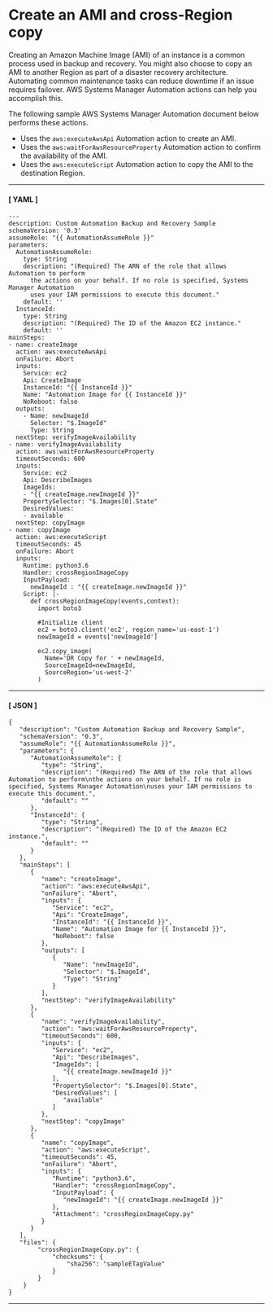 # Create an AMI and cross\-Region copy<a name="automation-document-sample-bandr"></a>

Creating an Amazon Machine Image \(AMI\) of an instance is a common process used in backup and recovery\. You might also choose to copy an AMI to another Region as part of a disaster recovery architecture\. Automating common maintenance tasks can reduce downtime if an issue requires failover\. AWS Systems Manager Automation actions can help you accomplish this\.

The following sample AWS Systems Manager Automation document below performs these actions\. 
+ Uses the `aws:executeAwsApi` Automation action to create an AMI\.
+ Uses the `aws:waitForAwsResourceProperty` Automation action to confirm the availability of the AMI\.
+ Uses the `aws:executeScript` Automation action to copy the AMI to the destination Region\.

------
#### [ YAML ]

```
---
description: Custom Automation Backup and Recovery Sample
schemaVersion: '0.3'
assumeRole: "{{ AutomationAssumeRole }}"
parameters:
  AutomationAssumeRole:
    type: String
    description: "(Required) The ARN of the role that allows Automation to perform
      the actions on your behalf. If no role is specified, Systems Manager Automation
      uses your IAM permissions to execute this document."
    default: ''
  InstanceId:
    type: String
    description: "(Required) The ID of the Amazon EC2 instance."
    default: ''
mainSteps:
- name: createImage
  action: aws:executeAwsApi
  onFailure: Abort
  inputs:
    Service: ec2
    Api: CreateImage
    InstanceId: "{{ InstanceId }}"
    Name: "Automation Image for {{ InstanceId }}"
    NoReboot: false
  outputs:
    - Name: newImageId
      Selector: "$.ImageId"
      Type: String
  nextStep: verifyImageAvailability
- name: verifyImageAvailability
  action: aws:waitForAwsResourceProperty
  timeoutSeconds: 600
  inputs:
    Service: ec2
    Api: DescribeImages
    ImageIds:
    - "{{ createImage.newImageId }}"
    PropertySelector: "$.Images[0].State"
    DesiredValues:
    - available
  nextStep: copyImage
- name: copyImage
  action: aws:executeScript
  timeoutSeconds: 45
  onFailure: Abort
  inputs:
    Runtime: python3.6
    Handler: crossRegionImageCopy
    InputPayload:
      newImageId : "{{ createImage.newImageId }}"
    Script: |-
      def crossRegionImageCopy(events,context):
        import boto3

        #Initialize client
        ec2 = boto3.client('ec2', region_name='us-east-1')
        newImageId = events['newImageId']

        ec2.copy_image(
          Name='DR Copy for ' + newImageId,
          SourceImageId=newImageId,
          SourceRegion='us-west-2'
        )
```

------
#### [ JSON ]

```
{
   "description": "Custom Automation Backup and Recovery Sample",
   "schemaVersion": "0.3",
   "assumeRole": "{{ AutomationAssumeRole }}",
   "parameters": {
      "AutomationAssumeRole": {
         "type": "String",
         "description": "(Required) The ARN of the role that allows Automation to perform\nthe actions on your behalf. If no role is specified, Systems Manager Automation\nuses your IAM permissions to execute this document.",
         "default": ""
      },
      "InstanceId": {
         "type": "String",
         "description": "(Required) The ID of the Amazon EC2 instance.",
         "default": ""
      }
   },
   "mainSteps": [
      {
         "name": "createImage",
         "action": "aws:executeAwsApi",
         "onFailure": "Abort",
         "inputs": {
            "Service": "ec2",
            "Api": "CreateImage",
            "InstanceId": "{{ InstanceId }}",
            "Name": "Automation Image for {{ InstanceId }}",
            "NoReboot": false
         },
         "outputs": [
            {
               "Name": "newImageId",
               "Selector": "$.ImageId",
               "Type": "String"
            }
         ],
         "nextStep": "verifyImageAvailability"
      },
      {
         "name": "verifyImageAvailability",
         "action": "aws:waitForAwsResourceProperty",
         "timeoutSeconds": 600,
         "inputs": {
            "Service": "ec2",
            "Api": "DescribeImages",
            "ImageIds": [
               "{{ createImage.newImageId }}"
            ],
            "PropertySelector": "$.Images[0].State",
            "DesiredValues": [
               "available"
            ]
         },
         "nextStep": "copyImage"
      },
      {
         "name": "copyImage",
         "action": "aws:executeScript",
         "timeoutSeconds": 45,
         "onFailure": "Abort",
         "inputs": {
            "Runtime": "python3.6",
            "Handler": "crossRegionImageCopy",
            "InputPayload": {
               "newImageId": "{{ createImage.newImageId }}"
            },
            "Attachment": "crossRegionImageCopy.py"
         }
      }
   ],
   "files": {
        "crossRegionImageCopy.py": {
            "checksums": {
                "sha256": "sampleETagValue"
            }
        }
    }
}
```

------